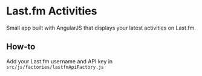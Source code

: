 Last.fm Activities
====================

Small app built with AngularJS that displays your latest activities on Last.fm.

How-to
-----------
Add your Last.fm username and API key in `src/js/factories/lastfmApiFactory.js`
